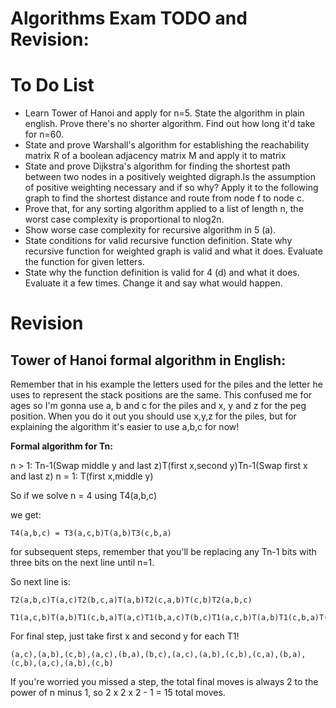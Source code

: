 Algorithms Exam TODO and Revision:
==================================

# To Do List

* Learn Tower of Hanoi and apply for n=5. State the algorithm in plain english. Prove there's no shorter algorithm. Find out how long it'd take for n=60.
* State and prove Warshall's algorithm for establishing the reachability matrix R of a boolean adjacency matrix M and apply it to matrix
*  State and prove Dijkstra's algorithm for finding the shortest path between two nodes in a positively weighted digraph.Is the assumption of positive weighting necessary and if so why? Apply it to the following graph to find the shortest distance and route from node f to node c.
*  Prove that, for any sorting algorithm applied to a list of length n, the worst case complexity is
proportional to nlog2n.
* Show worse case complexity for recursive algorithm in 5 (a).
* State conditions for valid recursive function definition. State why recursive function for weighted graph is valid and what it does. Evaluate the function for given letters.
* State why the function definition is valid for 4 (d) and what it does. Evaluate it a few times. Change it and say what would happen.

# Revision

## Tower of Hanoi formal algorithm in English:

Remember that in his example the letters used for the piles and the letter he uses to represent the stack positions are the same. This confused me for ages so I'm gonna use a, b and c for the piles and x, y and z for the peg position. When you do it out you should use x,y,z for the piles, but for explaining the algorithm it's easier to use a,b,c for now!

__Formal algorithm for Tn:__

n > 1: Tn-1(Swap middle y and last z)T(first x,second y)Tn-1(Swap first x and last z)
n = 1: T(first x,middle y)

So if we solve n = 4 using T4(a,b,c)

we get:

```
T4(a,b,c) = T3(a,c,b)T(a,b)T3(c,b,a)
```

for subsequent steps, remember that you'll be replacing any Tn-1 bits with three bits on the next line until n=1.

So next line is:

```
T2(a,b,c)T(a,c)T2(b,c,a)T(a,b)T2(c,a,b)T(c,b)T2(a,b,c)

T1(a,c,b)T(a,b)T1(c,b,a)T(a,c)T1(b,a,c)T(b,c)T1(a,c,b)T(a,b)T1(c,b,a)T(c,a)T1(b,a,c)T(c,b)T1(a,c,b)T(a,b)T1(c,b,a)
```

For final step, just take first x and second y for each T1!
```
(a,c),(a,b),(c,b),(a,c),(b,a),(b,c),(a,c),(a,b),(c,b),(c,a),(b,a),(c,b),(a,c),(a,b),(c,b)
```
If you're worried you missed a step, the total final moves is always 2 to the power of n minus 1, so 2 x 2 x 2 - 1 = 15 total moves.